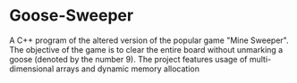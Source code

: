 # Goose-Sweeper
A C++ program of the altered version of the popular game "Mine Sweeper". The objective of the game is to clear the entire board without unmarking a goose (denoted by the number 9). The project features usage of multi-dimensional arrays and dynamic memory allocation
